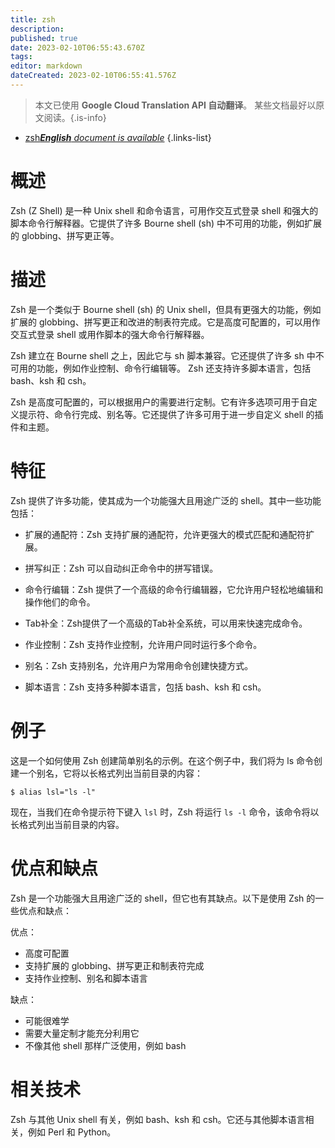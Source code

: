 ```yaml
---
title: zsh
description: 
published: true
date: 2023-02-10T06:55:43.670Z
tags: 
editor: markdown
dateCreated: 2023-02-10T06:55:41.576Z
---
```


> 本文已使用 **Google Cloud Translation API 自动翻译**。
某些文档最好以原文阅读。{.is-info}



- [zsh***English** document is available*](/en/Knowledge-base/Dictionary/zsh)
{.links-list}

 
# 概述
Zsh (Z Shell) 是一种 Unix shell 和命令语言，可用作交互式登录 shell 和强大的脚本命令行解释器。它提供了许多 Bourne shell (sh) 中不可用的功能，例如扩展的 globbing、拼写更正等。

# 描述
Zsh 是一个类似于 Bourne shell (sh) 的 Unix shell，但具有更强大的功能，例如扩展的 globbing、拼写更正和改进的制表符完成。它是高度可配置的，可以用作交互式登录 shell 或用作脚本的强大命令行解释器。

Zsh 建立在 Bourne shell 之上，因此它与 sh 脚本兼容。它还提供了许多 sh 中不可用的功能，例如作业控制、命令行编辑等。 Zsh 还支持许多脚本语言，包括 bash、ksh 和 csh。

Zsh 是高度可配置的，可以根据用户的需要进行定制。它有许多选项可用于自定义提示符、命令行完成、别名等。它还提供了许多可用于进一步自定义 shell 的插件和主题。

# 特征
Zsh 提供了许多功能，使其成为一个功能强大且用途广泛的 shell。其中一些功能包括：

- 扩展的通配符：Zsh 支持扩展的通配符，允许更强大的模式匹配和通配符扩展。

- 拼写纠正：Zsh 可以自动纠正命令中的拼写错误。

- 命令行编辑：Zsh 提供了一个高级的命令行编辑器，它允许用户轻松地编辑和操作他们的命令。

- Tab补全：Zsh提供了一个高级的Tab补全系统，可以用来快速完成命令。

- 作业控制：Zsh 支持作业控制，允许用户同时运行多个命令。

- 别名：Zsh 支持别名，允许用户为常用命令创建快捷方式。

- 脚本语言：Zsh 支持多种脚本语言，包括 bash、ksh 和 csh。

# 例子
这是一个如何使用 Zsh 创建简单别名的示例。在这个例子中，我们将为 ls 命令创建一个别名，它将以长格式列出当前目录的内容：

```
$ alias lsl="ls -l"
```

现在，当我们在命令提示符下键入 `lsl` 时，Zsh 将运行 `ls -l` 命令，该命令将以长格式列出当前目录的内容。

# 优点和缺点
Zsh 是一个功能强大且用途广泛的 shell，但它也有其缺点。以下是使用 Zsh 的一些优点和缺点：

优点：

- 高度可配置
- 支持扩展的 globbing、拼写更正和制表符完成
- 支持作业控制、别名和脚本语言

缺点：

- 可能很难学
- 需要大量定制才能充分利用它
- 不像其他 shell 那样广泛使用，例如 bash

# 相关技术
Zsh 与其他 Unix shell 有关，例如 bash、ksh 和 csh。它还与其他脚本语言相关，例如 Perl 和 Python。